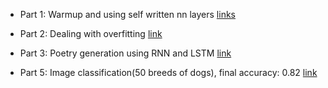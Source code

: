 * Part 1: Warmup and using self written nn layers [links](https://github.com/ea-evdokimov/ml-labs/blob/master/lab2_DL_rnn_lstm_cnn/Lab2_DL_part1_warmup.ipynb)

* Part 2: Dealing with overfitting [link](https://github.com/ea-evdokimov/ml-labs/blob/master/lab2_DL_rnn_lstm_cnn/Lab2_DL_part2_overfitting.ipynb)

* Part 3: Poetry generation using RNN and LSTM [link](https://github.com/ea-evdokimov/ml-labs/blob/master/lab2_DL_rnn_lstm_cnn/Lab2_DL_part3_poetry.ipynb)

* Part 5: Image classification(50 breeds of dogs), final accuracy: 0.82 [link](https://github.com/ea-evdokimov/ml-labs/blob/master/lab2_DL_rnn_lstm_cnn/Lab2_DL_part5_optional.ipynb)
